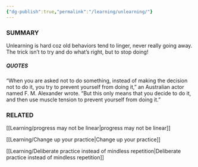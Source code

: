 ```yaml
---
{"dg-publish":true,"permalink":"/learning/unlearning/"}
---
```


### SUMMARY 
Unlearning is hard coz old behaviors tend to linger, never really going away. The trick isn’t to try and do what’s right, but to stop doing!

##### QUOTES

“When you are asked not to do something, instead of making the decision not to do it, you try to prevent yourself from doing it,” an Australian actor named F. M. Alexander wrote. “But this only means that you decide to do it, and then use muscle tension to prevent yourself from doing it.”

### RELATED
[[Learning/progress may not be linear\|progress may not be linear]]

[[Learning/Change up your practice\|Change up your practice]]

[[Learning/Deliberate practice instead of mindless repetition\|Deliberate practice instead of mindless repetition]]

